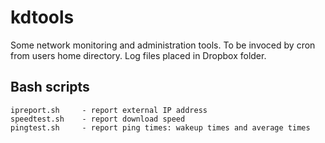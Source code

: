 # kdtools

Some network monitoring and administration tools.
To be invoced by cron from users home directory. 
Log files placed in Dropbox folder.


## Bash scripts

```code
ipreport.sh     - report external IP address
speedtest.sh    - report download speed
pingtest.sh     - report ping times: wakeup times and average times
```
